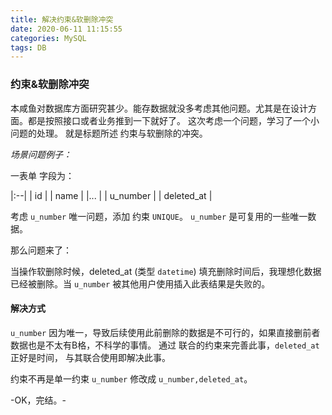 ```yaml
---
title: 解决约束&软删除冲突
date: 2020-06-11 11:15:55
categories: MySQL
tags: DB
---
```


### 约束&软删除冲突

本咸鱼对数据库方面研究甚少。能存数据就没多考虑其他问题。尤其是在设计方面。都是按照接口或者业务推到一下就好了。 
这次考虑一个问题，学习了一个小问题的处理。 
就是标题所述 约束与软删除的冲突。

*场景问题例子：*

一表单 字段为：

|:--|
| id | 
| name | 
|... |
| u_number |
| deleted_at |

考虑 `u_number` 唯一问题，添加 约束 `UNIQUE`。 
`u_number` 是可复用的一些唯一数据。

那么问题来了：

当操作软删除时候，deleted_at (类型 `datetime`) 填充删除时间后，我理想化数据已经被删除。当 `u_number` 被其他用户使用插入此表结果是失败的。


#### 解决方式
`u_number` 因为唯一，导致后续使用此前删除的数据是不可行的，如果直接删前者数据也是不太有B格，不科学的事情。
通过 联合的约束来完善此事，`deleted_at` 正好是时间， 与其联合使用即解决此事。

约束不再是单一约束 `u_number` 修改成 `u_number,deleted_at`。



-OK，完结。-                                            